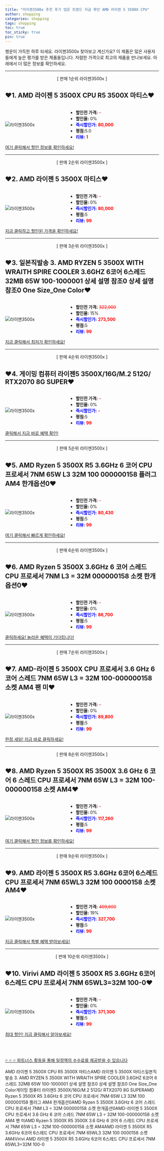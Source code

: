 ```yaml
---
title: "라이젠3500x 추천 후기 많은 트렌드 지금 확인 AMD 라이젠 5 3500X CPU"
author: shopping
categories: shopping
tags: shopping
toc: true
toc_sticky: true
pin: true
---
```

행운이 가득한 하루 되세요. 라이젠3500x 찾아보고 계신가요? 이 제품은 많은 사용자들에게 높은 평가를 받은 제품들입니다. 저렴한 가격으로 최고의 제품을 만나보세요. 아래에서 더 많은 정보를 확인하세요.

---
<p class="toplist" style="margin: 0 auto; display: block; width: fit-content;">[ 판매 1순위 라이젠3500x ]</p>

<h2><strong>❤️1. AMD 라이젠 5 3500X CPU R5 3500X 마티스❤️</strong></h2>

<div style="display: flex; align-items: center;">
    <div style="flex: 0.4;">
        <img src="https://thumbnail6.coupangcdn.com/thumbnails/remote/230x230ex/image/vendor_inventory/6546/4434cedd5d5252e54da56731896adecd028cb1ca190a0b4a186ade6d56c2.jpg" alt="라이젠3500x" style="max-width: 100%;">
    </div>
    <div style="flex: 0.6; margin-left: 10px;">
        <ul>
            <li><strong>할인전 가격:</strong> <del style="color: red;">-</del></li>
            <li><strong>할인율:</strong> 0%</li>
            <li><span style='color:blue'><strong>즉시할인가:</strong></span> <span style='color:red'><strong>80,000</strong></span></li>
            <li><strong>평점:</strong>5.0</li>
            <li><span style='color:blue'><strong>리뷰:</strong></span> <span style='color:red'><strong>1</strong></span></li>
        </ul>
    </div>
</div>
<div class="center">
    <a href="https://William4Davisa.github.io?lptag=AF9450613&subid=githubio&pageKey=6482435554&traceid=V0-153&itemId=14196884428&vendorItemId=81442487967" class="myButton">
        여기 클릭해서 할인 정보를 확인하세요!
    </a>
</div>


---
<p class="toplist" style="margin: 0 auto; display: block; width: fit-content;">[ 판매 2순위 라이젠3500x ]</p>

<h2><strong>❤️2. AMD 라이젠 5 3500X 마티스❤️</strong></h2>

<div style="display: flex; align-items: center;">
    <div style="flex: 0.4;">
        <img src="https://thumbnail6.coupangcdn.com/thumbnails/remote/230x230ex/image/vendor_inventory/e269/018f9501faa16881bdb391351d649f367d3a4f46ac3ed66df074581e79a2.jpg" alt="라이젠3500x" style="max-width: 100%;">
    </div>
    <div style="flex: 0.6; margin-left: 10px;">
        <ul>
            <li><strong>할인전 가격:</strong> <del style="color: red;">-</del></li>
            <li><strong>할인율:</strong> 0%</li>
            <li><span style='color:blue'><strong>즉시할인가:</strong></span> <span style='color:red'><strong>80,000</strong></span></li>
            <li><strong>평점:</strong>5</li>
            <li><span style='color:blue'><strong>리뷰:</strong></span> <span style='color:red'><strong>99</strong></span></li>
        </ul>
    </div>
</div>
<div class="center">
    <a href="https://William4Davisa.github.io?lptag=AF9450613&subid=githubio&pageKey=7300226339&traceid=V0-153&itemId=18679311241&vendorItemId=85813514164" class="myButton">
        지금 클릭하고 할인된 가격을 확인하세요!
    </a>
</div>


---
<p class="toplist" style="margin: 0 auto; display: block; width: fit-content;">[ 판매 3순위 라이젠3500x ]</p>

<h2><strong>❤️3. 일본직발송 3. AMD RYZEN 5 3500X WITH WRAITH SPIRE COOLER 3.6GHZ 6코어 6스레드 32MB 65W 100-1000001 상세 설명 참조0 상세 설명 참조0 One Size_One Color❤️</strong></h2>

<div style="display: flex; align-items: center;">
    <div style="flex: 0.4;">
        <img src="https://thumbnail10.coupangcdn.com/thumbnails/remote/230x230ex/image/vendor_inventory/e0a2/473184c817150f7cc949d6e831c4b883c3b739686c2a92e3a1b8847986e8.jpg" alt="라이젠3500x" style="max-width: 100%;">
    </div>
    <div style="flex: 0.6; margin-left: 10px;">
        <ul>
            <li><strong>할인전 가격:</strong> <del style="color: red;">322,000</del></li>
            <li><strong>할인율:</strong> 15%</li>
            <li><span style='color:blue'><strong>즉시할인가:</strong></span> <span style='color:red'><strong>273,500</strong></span></li>
            <li><strong>평점:</strong>5</li>
            <li><span style='color:blue'><strong>리뷰:</strong></span> <span style='color:red'><strong>99</strong></span></li>
        </ul>
    </div>
</div>
<div class="center">
    <a href="https://William4Davisa.github.io?lptag=AF9450613&subid=githubio&pageKey=6419420166&traceid=V0-153&itemId=13803277202&vendorItemId=76703925385" class="myButton">
        지금 클릭해서 최저가 확인하세요!
    </a>
</div>


---
<p class="toplist" style="margin: 0 auto; display: block; width: fit-content;">[ 판매 4순위 라이젠3500x ]</p>

<h2><strong>❤️4. 게이밍 컴퓨터 라이젠5 3500X/16G/M.2 512G/ RTX2070 8G SUPER❤️</strong></h2>

<div style="display: flex; align-items: center;">
    <div style="flex: 0.4;">
        <img src="https://thumbnail9.coupangcdn.com/thumbnails/remote/230x230ex/image/vendor_inventory/11be/2f712bd0dcce4219bfc6b47828d8c73076c083d4c2733952f7d8c62711ee.jpeg" alt="라이젠3500x" style="max-width: 100%;">
    </div>
    <div style="flex: 0.6; margin-left: 10px;">
        <ul>
            <li><strong>할인전 가격:</strong> <del style="color: red;">-</del></li>
            <li><strong>할인율:</strong> 0%</li>
            <li><span style='color:blue'><strong>즉시할인가:</strong></span> <span style='color:red'><strong>-</strong></span></li>
            <li><strong>평점:</strong>5</li>
            <li><span style='color:blue'><strong>리뷰:</strong></span> <span style='color:red'><strong>99</strong></span></li>
        </ul>
    </div>
</div>
<div class="center">
    <a href="https://William4Davisa.github.io?lptag=AF9450613&subid=githubio&pageKey=7071410952&traceid=V0-153&itemId=17560696534&vendorItemId=84727487485" class="myButton">
        클릭해서 지금 바로 혜택 확인!
    </a>
</div>


---
<p class="toplist" style="margin: 0 auto; display: block; width: fit-content;">[ 판매 5순위 라이젠3500x ]</p>

<h2><strong>❤️5. AMD Ryzen 5 3500X R5 3.6GHz 6 코어 CPU 프로세서 7NM 65W L3 32M 100 000000158 플러그 AM4 한개옵션0❤️</strong></h2>

<div style="display: flex; align-items: center;">
    <div style="flex: 0.4;">
        <img src="https://thumbnail7.coupangcdn.com/thumbnails/remote/230x230ex/image/vendor_inventory/9abc/c233c81c9e4482668278b924fd7ed8dcd3b69c10b3d5c9194da1fcb6246f.jpg" alt="라이젠3500x" style="max-width: 100%;">
    </div>
    <div style="flex: 0.6; margin-left: 10px;">
        <ul>
            <li><strong>할인전 가격:</strong> <del style="color: red;">-</del></li>
            <li><strong>할인율:</strong> 0%</li>
            <li><span style='color:blue'><strong>즉시할인가:</strong></span> <span style='color:red'><strong>80,430</strong></span></li>
            <li><strong>평점:</strong>5</li>
            <li><span style='color:blue'><strong>리뷰:</strong></span> <span style='color:red'><strong>99</strong></span></li>
        </ul>
    </div>
</div>
<div class="center">
    <a href="https://William4Davisa.github.io?lptag=AF9450613&subid=githubio&pageKey=7387571015&traceid=V0-153&itemId=19093619938&vendorItemId=90122190374" class="myButton">
        여기 클릭해서 빠르게 확인하세요!
    </a>
</div>


---
<p class="toplist" style="margin: 0 auto; display: block; width: fit-content;">[ 판매 6순위 라이젠3500x ]</p>

<h2><strong>❤️6. AMD Ryzen 5 3500X 3.6GHz 6 코어 스레드 CPU 프로세서 7NM L3 = 32M 000000158 소켓 한개옵션0❤️</strong></h2>

<div style="display: flex; align-items: center;">
    <div style="flex: 0.4;">
        <img src="https://thumbnail6.coupangcdn.com/thumbnails/remote/230x230ex/image/vendor_inventory/7f77/ec66dc74625c6cb9e59743e341cdd634d33db236889dfd65d4caf111eee2.jpg" alt="라이젠3500x" style="max-width: 100%;">
    </div>
    <div style="flex: 0.6; margin-left: 10px;">
        <ul>
            <li><strong>할인전 가격:</strong> <del style="color: red;">-</del></li>
            <li><strong>할인율:</strong> 0%</li>
            <li><span style='color:blue'><strong>즉시할인가:</strong></span> <span style='color:red'><strong>86,700</strong></span></li>
            <li><strong>평점:</strong>5</li>
            <li><span style='color:blue'><strong>리뷰:</strong></span> <span style='color:red'><strong>99</strong></span></li>
        </ul>
    </div>
</div>
<div class="center">
    <a href="https://William4Davisa.github.io?lptag=AF9450613&subid=githubio&pageKey=7414420537&traceid=V0-153&itemId=19218777801&vendorItemId=86335658170" class="myButton">
        클릭하세요! 놀라운 혜택이 기다립니다!
    </a>
</div>


---
<p class="toplist" style="margin: 0 auto; display: block; width: fit-content;">[ 판매 7순위 라이젠3500x ]</p>

<h2><strong>❤️7. AMD-라이젠 5 3500X CPU 프로세서 3.6 GHz 6 코어 스레드 7NM 65W L3 = 32M 100-000000158 소켓 AM4 팬 미❤️</strong></h2>

<div style="display: flex; align-items: center;">
    <div style="flex: 0.4;">
        <img src="https://thumbnail7.coupangcdn.com/thumbnails/remote/230x230ex/image/vendor_inventory/7579/02f4c5f31a73892dead355919fd4fb8f2a8f3ee286fd32f519b75bc929f7.jpg" alt="라이젠3500x" style="max-width: 100%;">
    </div>
    <div style="flex: 0.6; margin-left: 10px;">
        <ul>
            <li><strong>할인전 가격:</strong> <del style="color: red;">-</del></li>
            <li><strong>할인율:</strong> 0%</li>
            <li><span style='color:blue'><strong>즉시할인가:</strong></span> <span style='color:red'><strong>89,800</strong></span></li>
            <li><strong>평점:</strong>5</li>
            <li><span style='color:blue'><strong>리뷰:</strong></span> <span style='color:red'><strong>99</strong></span></li>
        </ul>
    </div>
</div>
<div class="center">
    <a href="https://William4Davisa.github.io?lptag=AF9450613&subid=githubio&pageKey=5708206364&traceid=V0-153&itemId=9509037227&vendorItemId=86335806859" class="myButton">
        한정 세일! 지금 바로 클릭하세요!
    </a>
</div>


---
<p class="toplist" style="margin: 0 auto; display: block; width: fit-content;">[ 판매 8순위 라이젠3500x ]</p>

<h2><strong>❤️8. AMD Ryzen 5 3500X R5 3500X 3.6 GHz 6 코어 6 스레드 CPU 프로세서 7NM 65W L3 = 32M 100-000000158 소켓 AM4❤️</strong></h2>

<div style="display: flex; align-items: center;">
    <div style="flex: 0.4;">
        <img src="https://thumbnail7.coupangcdn.com/thumbnails/remote/230x230ex/image/vendor_inventory/f603/2c86bf6d159c18045940cb35adb65a1694bad7703d100c2d0a0d187940db.jpg" alt="라이젠3500x" style="max-width: 100%;">
    </div>
    <div style="flex: 0.6; margin-left: 10px;">
        <ul>
            <li><strong>할인전 가격:</strong> <del style="color: red;">-</del></li>
            <li><strong>할인율:</strong> 0%</li>
            <li><span style='color:blue'><strong>즉시할인가:</strong></span> <span style='color:red'><strong>117,260</strong></span></li>
            <li><strong>평점:</strong>5</li>
            <li><span style='color:blue'><strong>리뷰:</strong></span> <span style='color:red'><strong>99</strong></span></li>
        </ul>
    </div>
</div>
<div class="center">
    <a href="https://William4Davisa.github.io?lptag=AF9450613&subid=githubio&pageKey=6944498145&traceid=V0-153&itemId=16851362591&vendorItemId=90136883407" class="myButton">
        여기 클릭해서 할인 정보를 확인하세요!
    </a>
</div>


---
<p class="toplist" style="margin: 0 auto; display: block; width: fit-content;">[ 판매 9순위 라이젠3500x ]</p>

<h2><strong>❤️9. AMD 라이젠 5 3500X R5 3.6GHz 6코어 6스레드 CPU 프로세서 7NM 65WL3 32M 100 0000158 소켓 AM4❤️</strong></h2>

<div style="display: flex; align-items: center;">
    <div style="flex: 0.4;">
        <img src="https://thumbnail7.coupangcdn.com/thumbnails/remote/230x230ex/image/vendor_inventory/e6c4/1818cb452c73ea5233f39fe75b469be572629a42ec7e80e002e18cdf0b2c.jpg" alt="라이젠3500x" style="max-width: 100%;">
    </div>
    <div style="flex: 0.6; margin-left: 10px;">
        <ul>
            <li><strong>할인전 가격:</strong> <del style="color: red;">409,600</del></li>
            <li><strong>할인율:</strong> 19%</li>
            <li><span style='color:blue'><strong>즉시할인가:</strong></span> <span style='color:red'><strong>327,700</strong></span></li>
            <li><strong>평점:</strong>5</li>
            <li><span style='color:blue'><strong>리뷰:</strong></span> <span style='color:red'><strong>99</strong></span></li>
        </ul>
    </div>
</div>
<div class="center">
    <a href="https://William4Davisa.github.io?lptag=AF9450613&subid=githubio&pageKey=8048806952&traceid=V0-153&itemId=22566779525&vendorItemId=89608660748" class="myButton">
        지금 클릭해서 특별 혜택 받아보세요!
    </a>
</div>


---
<p class="toplist" style="margin: 0 auto; display: block; width: fit-content;">[ 판매 10순위 라이젠3500x ]</p>

<h2><strong>❤️10. Virivi AMD 라이젠 5 3500X R5 3.6GHz 6코어 6스레드 CPU 프로세서 7NM 65WL3=32M 100-0❤️</strong></h2>

<div style="display: flex; align-items: center;">
    <div style="flex: 0.4;">
        <img src="https://thumbnail9.coupangcdn.com/thumbnails/remote/230x230ex/image/vendor_inventory/2c96/164e1209d283d0a2aefc2dafdd6ba4001e38bb9bacc17929b2c142d790c5.jpg" alt="라이젠3500x" style="max-width: 100%;">
    </div>
    <div style="flex: 0.6; margin-left: 10px;">
        <ul>
            <li><strong>할인전 가격:</strong> <del style="color: red;">-</del></li>
            <li><strong>할인율:</strong> 0%</li>
            <li><span style='color:blue'><strong>즉시할인가:</strong></span> <span style='color:red'><strong>371,300</strong></span></li>
            <li><strong>평점:</strong>5</li>
            <li><span style='color:blue'><strong>리뷰:</strong></span> <span style='color:red'><strong>99</strong></span></li>
        </ul>
    </div>
</div>
<div class="center">
    <a href="https://William4Davisa.github.io?lptag=AF9450613&subid=githubio&pageKey=8073367493&traceid=V0-153&itemId=22732524166&vendorItemId=89767824738" class="myButton">
        최대 할인! 지금 클릭해서 알아보세요!
    </a>
</div>

<br><br><br>[💦 💦 💦 파트너스 활동을 통해 일정액의 수수료를 제공받을 수 있습니다](https://link.coupang.com/a/bcpT2c)<br><br>AMD 라이젠 5 3500X CPU R5 3500X 마티스AMD 라이젠 5 3500X 마티스일본직발송 3. AMD RYZEN 5 3500X WITH WRAITH SPIRE COOLER 3.6GHZ 6코어 6스레드 32MB 65W 100-1000001 상세 설명 참조0 상세 설명 참조0 One Size_One Color게이밍 컴퓨터 라이젠5 3500X/16G/M.2 512G/ RTX2070 8G SUPERAMD Ryzen 5 3500X R5 3.6GHz 6 코어 CPU 프로세서 7NM 65W L3 32M 100 000000158 플러그 AM4 한개옵션0AMD Ryzen 5 3500X 3.6GHz 6 코어 스레드 CPU 프로세서 7NM L3 = 32M 000000158 소켓 한개옵션0AMD-라이젠 5 3500X CPU 프로세서 3.6 GHz 6 코어 스레드 7NM 65W L3 = 32M 100-000000158 소켓 AM4 팬 미AMD Ryzen 5 3500X R5 3500X 3.6 GHz 6 코어 6 스레드 CPU 프로세서 7NM 65W L3 = 32M 100-000000158 소켓 AM4AMD 라이젠 5 3500X R5 3.6GHz 6코어 6스레드 CPU 프로세서 7NM 65WL3 32M 100 0000158 소켓 AM4Virivi AMD 라이젠 5 3500X R5 3.6GHz 6코어 6스레드 CPU 프로세서 7NM 65WL3=32M 100-0